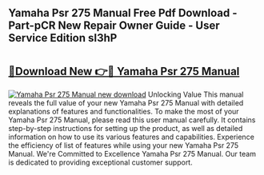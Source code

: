 ## Yamaha Psr 275 Manual Free Pdf Download - Part-pCR New Repair Owner Guide - User Service Edition sI3hP

# <h2><a href="http://cf28051.oget.top/?id=Yamaha+Psr+275+Manual">🔗Download New 👉🔴 Yamaha Psr 275 Manual</a></h2>

[![Yamaha Psr 275 Manual new download](https://i.imgur.com/5g1atiW.png)](http://cf28051.oget.top/?id=Yamaha+Psr+275+Manual)
Unlocking Value This manual reveals the full value of your new Yamaha Psr 275 Manual with detailed explanations of features and functionalities. To make the most of your Yamaha Psr 275 Manual, please read this user manual carefully. It contains step-by-step instructions for setting up the product, as well as detailed information on how to use its various features and capabilities. Experience the efficiency of list of features while using your new Yamaha Psr 275 Manual. We're Committed to Excellence Yamaha Psr 275 Manual. Our team is dedicated to providing exceptional customer support.
